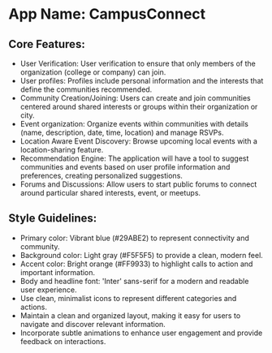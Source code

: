 # **App Name**: CampusConnect

## Core Features:

- User Verification: User verification to ensure that only members of the organization (college or company) can join.
- User profiles: Profiles include personal information and the interests that define the communities recommended.
- Community Creation/Joining: Users can create and join communities centered around shared interests or groups within their organization or city.
- Event organization: Organize events within communities with details (name, description, date, time, location) and manage RSVPs.
- Location Aware Event Discovery: Browse upcoming local events with a location-sharing feature.
- Recommendation Engine: The application will have a tool to suggest communities and events based on user profile information and preferences, creating personalized suggestions.
- Forums and Discussions: Allow users to start public forums to connect around particular shared interests, event, or meetups.

## Style Guidelines:

- Primary color: Vibrant blue (#29ABE2) to represent connectivity and community.
- Background color: Light gray (#F5F5F5) to provide a clean, modern feel.
- Accent color: Bright orange (#FF9933) to highlight calls to action and important information.
- Body and headline font: 'Inter' sans-serif for a modern and readable user experience.
- Use clean, minimalist icons to represent different categories and actions.
- Maintain a clean and organized layout, making it easy for users to navigate and discover relevant information.
- Incorporate subtle animations to enhance user engagement and provide feedback on interactions.